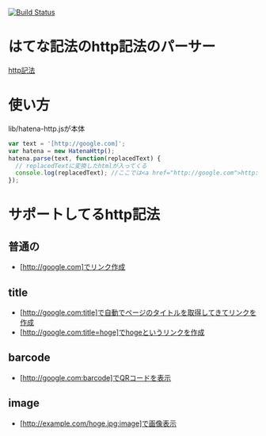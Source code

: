 [![Build Status](https://travis-ci.org/henteko/hatena-httpjs.svg?branch=master)](https://travis-ci.org/henteko/hatena-httpjs)

# はてな記法のhttp記法のパーサー
[http記法](http://d.hatena.ne.jp/keyword/http%B5%AD%CB%A1)

# 使い方
lib/hatena-http.jsが本体  

```javascript
var text = '[http://google.com]';
var hatena = new HatenaHttp();
hatena.parse(text, function(replacedText) {
  // replacedTextに変換したhtmlが入ってくる
  console.log(replacedText); //ここでは<a href="http://google.com">http://google.com</a>が入ってくる
});
```

# サポートしてるhttp記法
## 普通の
* [http://google.com]でリンク作成

## title
* [http://google.com:title]で自動でページのタイトルを取得してきてリンクを作成  
* [http://google.com:title=hoge]でhogeというリンクを作成  

## barcode
* [http://google.com:barcode]でQRコードを表示

## image
* [http://example.com/hoge.jpg:image]で画像表示
